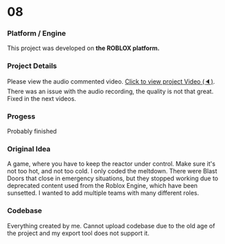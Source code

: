 # 08

### Platform / Engine
This project was developed on **the ROBLOX platform.**

### Project Details
Please view the audio commented video.
[Click to view project Video (🔈)](https://hyper-tech.ch/!videos/SAE/08.mp4). There was an issue with the audio recording, the quality is not that great. Fixed in the next videos.

### Progess
Probably finished

### Original Idea
A game, where you have to keep the reactor under control. Make sure it's not too hot, and not too cold. I only coded the meltdown. There were Blast Doors that close in emergency situations, but they stopped working due to deprecated content used from the Roblox Engine, which have been sunsetted. I wanted to add multiple teams with many different roles.

### Codebase
Everything created by me. Cannot upload codebase due to the old age of the project and my export tool does not support it.